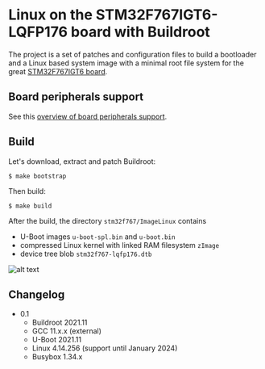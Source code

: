 Linux on the STM32F767IGT6-LQFP176 board with Buildroot
======================================================

The project is a set of patches and configuration files to build a bootloader and a Linux based system image with a minimal root file system for the great [STM32F767IGT6 board](https://www.st.com/en/microcontrollers-microprocessors/stm32f767ig.html).

Board peripherals support
-------------------------

See this [overview of board peripherals support](doc/Board_peripherals_support.md).


Build
-----

Let's download, extract and patch Buildroot:

`$ make bootstrap`


Then build:

`$ make build`


After the build, the directory `stm32f767/ImageLinux` contains 
 - U-Boot images `u-boot-spl.bin` and `u-boot.bin`
 - compressed Linux kernel with linked RAM filesystem `zImage`
 - device tree blob `stm32f767-lqfp176.dtb`

![alt text](https://github.com/vvpnet/STM32F746G_Buildroot/blob/master/doc/stm32f746g-disco_linux.png)

Changelog
---------

* 0.1
  * Buildroot 2021.11
  * GCC 11.x.x (external)
  * U-Boot 2021.11
  * Linux 4.14.256 (support until January 2024)
  * Busybox 1.34.x

